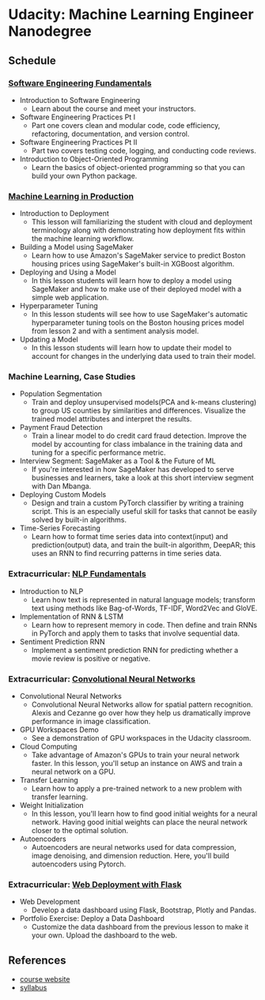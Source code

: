 # Udacity: Machine Learning Engineer Nanodegree

## Schedule

### [Software Engineering Fundamentals](software-engineering)

- Introduction to Software Engineering
  - Learn about the course and meet your instructors.
- Software Engineering Practices Pt I
  - Part one covers clean and modular code, code efficiency, refactoring, documentation, and version control.
- Software Engineering Practices Pt II
  - Part two covers testing code, logging, and conducting code reviews.
- Introduction to Object-Oriented Programming
  - Learn the basics of object-oriented programming so that you can build your own Python package.

### [Machine Learning in Production](ml-production)

- Introduction to Deployment
  - This lesson will familiarizing the student with cloud and deployment terminology along with demonstrating how deployment fits within the machine learning workflow.
- Building a Model using SageMaker
  - Learn how to use Amazon's SageMaker service to predict Boston housing prices using SageMaker's built-in XGBoost algorithm.
- Deploying and Using a Model
  - In this lesson students will learn how to deploy a model using SageMaker and how to make use of their deployed model with a simple web application.
- Hyperparameter Tuning
  - In this lesson students will see how to use SageMaker's automatic hyperparameter tuning tools on the Boston housing prices model from lesson 2 and with a sentiment analysis model.
- Updating a Model
  - In this lesson students will learn how to update their model to account for changes in the underlying data used to train their model.

### Machine Learning, Case Studies

- Population Segmentation
  - Train and deploy unsupervised models(PCA and k-means clustering) to group US counties by similarities and differences. Visualize the trained model attributes and interpret the results.
- Payment Fraud Detection
  - Train a linear model to do credit card fraud detection. Improve the model by accounting for class imbalance in the training data and tuning for a specific performance metric.
- Interview Segment: SageMaker as a Tool & the Future of ML
  - If you're interested in how SageMaker has developed to serve businesses and learners, take a look at this short interview segment with Dan Mbanga.
- Deploying Custom Models
  - Design and train a custom PyTorch classifier by writing a training script. This is an especially useful skill for tasks that cannot be easily solved by built-in algorithms.
- Time-Series Forecasting
  - Learn how to format time series data into context(input) and prediction(output) data, and train the built-in algorithm, DeepAR; this uses an RNN to find recurring patterns in time series data.

### Extracurricular: [NLP Fundamentals](nlp)

- Introduction to NLP
  - Learn how text is represented in natural language models; transform text using methods like Bag-of-Words, TF-IDF, Word2Vec and GloVE.
- Implementation of RNN & LSTM
  - Learn how to represent memory in code. Then define and train RNNs in PyTorch and apply them to tasks that involve sequential data.
- Sentiment Prediction RNN
  - Implement a sentiment prediction RNN for predicting whether a movie review is positive or negative.

### Extracurricular: [Convolutional Neural Networks](cnn)

- Convolutional Neural Networks
  - Convolutional Neural Networks allow for spatial pattern recognition. Alexis and Cezanne go over how they help us dramatically improve performance in image classification.
- GPU Workspaces Demo
  - See a demonstration of GPU workspaces in the Udacity classroom.
- Cloud Computing
  - Take advantage of Amazon's GPUs to train your neural network faster. In this lesson, you'll setup an instance on AWS and train a neural network on a GPU.
- Transfer Learning
  - Learn how to apply a pre-trained network to a new problem with transfer learning.
- Weight Initialization
  - In this lesson, you'll learn how to find good initial weights for a neural network. Having good initial weights can place the neural network closer to the optimal solution.
- Autoencoders
  - Autoencoders are neural networks used for data compression, image denoising, and dimension reduction. Here, you'll build autoencoders using Pytorch.

### Extracurricular: [Web Deployment with Flask](web)

- Web Development
  - Develop a data dashboard using Flask, Bootstrap, Plotly and Pandas.
- Portfolio Exercise: Deploy a Data Dashboard
  - Customize the data dashboard from the previous lesson to make it your own. Upload the dashboard to the web.

## References

- [course website](https://www.udacity.com/course/machine-learning-engineer-nanodegree--nd009t)
- [syllabus](syllabus.pdf)